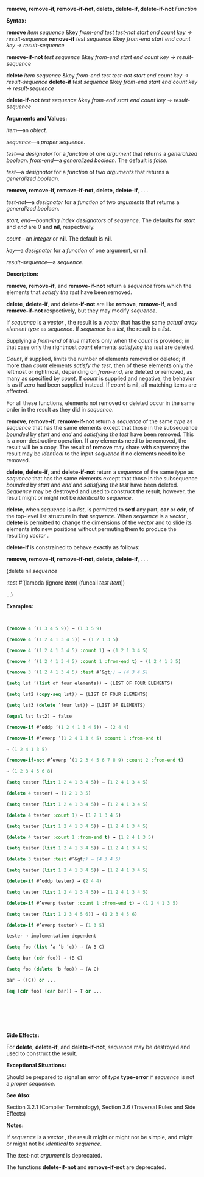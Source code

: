 **remove, remove-if, remove-if-not, delete, delete-if, delete-if-not** *Function* 



**Syntax:** 



**remove** *item sequence* &amp;key *from-end test test-not start end count key → result-sequence* **remove-if** *test sequence* &amp;key *from-end start end count key → result-sequence* 



**remove-if-not** *test sequence* &amp;key *from-end start end count key → result-sequence* 



**delete** *item sequence* &amp;key *from-end test test-not start end count key → result-sequence* **delete-if** *test sequence* &amp;key *from-end start end count key → result-sequence* 



**delete-if-not** *test sequence* &amp;key *from-end start end count key → result-sequence* 



**Arguments and Values:** 



*item*—an *object*. 



*sequence*—a *proper sequence*. 



*test*—a *designator* for a *function* of one *argument* that returns a *generalized boolean*. *from-end*—a *generalized boolean*. The default is *false*. 



*test*—a *designator* for a *function* of two *arguments* that returns a *generalized boolean*. 



 



 



**remove, remove-if, remove-if-not, delete, delete-if,** *. . .* 



*test-not*—a *designator* for a *function* of two *arguments* that returns a *generalized boolean*. 



*start*, *end*—*bounding index designators* of *sequence*. The defaults for *start* and *end* are 0 and **nil**, respectively. 



*count*—an *integer* or **nil**. The default is **nil**. 



*key*—a *designator* for a *function* of one argument, or **nil**. 



*result-sequence*—a *sequence*. 



**Description:** 



**remove**, **remove-if**, and **remove-if-not** return a *sequence* from which the elements that *satisfy the test* have been removed. 



**delete**, **delete-if**, and **delete-if-not** are like **remove**, **remove-if**, and **remove-if-not** respectively, but they may modify *sequence*. 



If *sequence* is a *vector* , the result is a *vector* that has the same *actual array element type* as *sequence*. If *sequence* is a *list*, the result is a *list*. 



Supplying a *from-end* of *true* matters only when the *count* is provided; in that case only the rightmost *count* elements *satisfying the test* are deleted. 



*Count*, if supplied, limits the number of elements removed or deleted; if more than *count* elements *satisfy the test*, then of these elements only the leftmost or rightmost, depending on *from-end*, are deleted or removed, as many as specified by *count*. If *count* is supplied and negative, the behavior is as if zero had been supplied instead. If *count* is **nil**, all matching items are affected. 



For all these functions, elements not removed or deleted occur in the same order in the result as they did in *sequence*. 



**remove**, **remove-if**, **remove-if-not** return a *sequence* of the same *type* as *sequence* that has the same elements except that those in the subsequence *bounded* by *start* and *end* and *satisfying the test* have been removed. This is a non-destructive operation. If any elements need to be removed, the result will be a copy. The result of **remove** may share with *sequence*; the result may be *identical* to the input *sequence* if no elements need to be removed. 



**delete**, **delete-if**, and **delete-if-not** return a *sequence* of the same *type* as *sequence* that has the same elements except that those in the subsequence *bounded* by *start* and *end* and *satisfying the test* have been deleted. *Sequence* may be destroyed and used to construct the result; however, the result might or might not be *identical* to *sequence*. 



**delete**, when *sequence* is a *list*, is permitted to **setf** any part, **car** or **cdr**, of the top-level list structure in that *sequence*. When *sequence* is a *vector* , **delete** is permitted to change the dimensions of the *vector* and to slide its elements into new positions without permuting them to produce the resulting *vector* . 



**delete-if** is constrained to behave exactly as follows: 







 



 



**remove, remove-if, remove-if-not, delete, delete-if,** *. . .* 



(delete nil *sequence* 



:test #’(lambda (ignore *item*) (funcall *test item*)) 



...) 



**Examples:**
```lisp
 

(remove 4 ’(1 3 4 5 9)) → (1 3 5 9) 

(remove 4 ’(1 2 4 1 3 4 5)) → (1 2 1 3 5) 

(remove 4 ’(1 2 4 1 3 4 5) :count 1) → (1 2 1 3 4 5) 

(remove 4 ’(1 2 4 1 3 4 5) :count 1 :from-end t) → (1 2 4 1 3 5) 

(remove 3 ’(1 2 4 1 3 4 5) :test #’&gt;) → (4 3 4 5) 

(setq lst ’(list of four elements)) → (LIST OF FOUR ELEMENTS) 

(setq lst2 (copy-seq lst)) → (LIST OF FOUR ELEMENTS) 

(setq lst3 (delete ’four lst)) → (LIST OF ELEMENTS) 

(equal lst lst2) → false 

(remove-if #’oddp ’(1 2 4 1 3 4 5)) → (2 4 4) 

(remove-if #’evenp ’(1 2 4 1 3 4 5) :count 1 :from-end t) 

→ (1 2 4 1 3 5) 

(remove-if-not #’evenp ’(1 2 3 4 5 6 7 8 9) :count 2 :from-end t) 

→ (1 2 3 4 5 6 8) 

(setq tester (list 1 2 4 1 3 4 5)) → (1 2 4 1 3 4 5) 

(delete 4 tester) → (1 2 1 3 5) 

(setq tester (list 1 2 4 1 3 4 5)) → (1 2 4 1 3 4 5) 

(delete 4 tester :count 1) → (1 2 1 3 4 5) 

(setq tester (list 1 2 4 1 3 4 5)) → (1 2 4 1 3 4 5) 

(delete 4 tester :count 1 :from-end t) → (1 2 4 1 3 5) 

(setq tester (list 1 2 4 1 3 4 5)) → (1 2 4 1 3 4 5) 

(delete 3 tester :test #’&gt;) → (4 3 4 5) 

(setq tester (list 1 2 4 1 3 4 5)) → (1 2 4 1 3 4 5) 

(delete-if #’oddp tester) → (2 4 4) 

(setq tester (list 1 2 4 1 3 4 5)) → (1 2 4 1 3 4 5) 

(delete-if #’evenp tester :count 1 :from-end t) → (1 2 4 1 3 5) 

(setq tester (list 1 2 3 4 5 6)) → (1 2 3 4 5 6) 

(delete-if #’evenp tester) → (1 3 5) 

tester → implementation-dependent 

(setq foo (list ’a ’b ’c)) → (A B C) 

(setq bar (cdr foo)) → (B C) 

(setq foo (delete ’b foo)) → (A C) 

bar → ((C)) or ... 

(eq (cdr foo) (car bar)) → T or ... 



 

 


```
**Side Effects:** 



For **delete**, **delete-if**, and **delete-if-not**, *sequence* may be destroyed and used to construct the result. 



**Exceptional Situations:** 



Should be prepared to signal an error of *type* **type-error** if *sequence* is not a *proper sequence*. 



**See Also:** 



Section 3.2.1 (Compiler Terminology), Section 3.6 (Traversal Rules and Side Effects) 



**Notes:** 



If *sequence* is a *vector* , the result might or might not be simple, and might or might not be *identical* to *sequence*. 



The :test-not *argument* is deprecated. 



The functions **delete-if-not** and **remove-if-not** are deprecated. 



